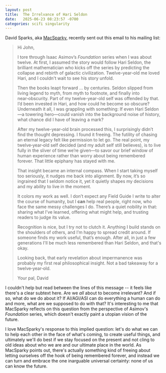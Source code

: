 ```yaml
---
layout: post
title:  The Irrelvance of Hari Seldon
date:   2025-06-23 08:23:57 -0700
categories: scifi singularity
---
```


David Sparks, aka [MacSparky](https://www.macsparky.com), recently sent out this email to his mailing list:

> Hi John,
> 
> I tore through Isaac Asimov’s _Foundation_ series when I was about twelve. At first, I assumed the story would follow Hari Seldon, the brilliant mathematician who kicks off the series by predicting the collapse and rebirth of galactic civilization. Twelve-year-old me loved Hari, and I couldn't wait to see his story unfold.
>
> Then the books leapt forward … by centuries. Seldon slipped from living legend to myth, from myth to footnote, and finally into near‑obscurity. Part of my twelve-year-old self was offended by that. I’d been invested in Hari, and how could he become so obscure? Underneath it all, I was grappling with something: If even Hari Seldon—a towering hero—could vanish into the background noise of history, what chance did I have of leaving a mark?
>
> After my twelve-year-old brain processed this, I surprisingly didn’t find the thought depressing. I found it freeing. The futility of chasing an eternal legacy felt like permission to let go. The real point, my twelve‑year‑old self decided (and my adult self still believes), is to live fully in the sliver of time we’re given—to savor our brief window of human experience rather than worry about being remembered forever. That little epiphany has stayed with me.
>
> That insight became an internal compass. When I start taking myself too seriously, it nudges me back into alignment. By now, it’s so ingrained that I seldom notice it, yet it quietly shapes my decisions and my ability to live in the moment.
>
> It colors my work as well. I don’t expect any Field Guide I write to alter the course of humanity, but I **can** help real people, right now, who face the same messy challenges I do. There’s a quiet nobility in that: sharing what I’ve learned, offering what might help, and trusting readers to judge its value.
>
> Recognition is nice, but I try not to clutch it. Anything I build stands on the shoulders of others, and I’m happy to spread credit around. If someone finds my work useful, that’s enough. After all, in just a few generations I'll be much less remembered than Hari Seldon, and that's okay.
>
> Looking back, that early revelation about impermanence was probably my first real philosophical insight. Not a bad takeaway for a twelve‑year‑old.
>
> Your pal, David

I couldn't help but read between the lines of this message -- it feels like there's a clear subtext here. Are we *all* about to become irrelevant? And if so, what do we do about it? If AI/AGI/ASI can do everything a human can do and more, what are we supposed to do with that? It's interesting to me that MacSparky reflects on this question from the perspective of Asimov's *Foundation* series, which doesn't exactly paint a utopian vision of the future. 

I love MacSparky's response to this implied question: let's do what we can to help each other in the face of what's coming, to create useful things, and ultimately we'll do best if we stay focused on the present and not cling to old ideas about who we are and our ultimate place in the world. As MacSparky points out, there's actually something kind of freeing about letting ourselves off the hook of being remembered forever, and instead we can turn and embrace the one inarguable universal certainty: none of us can know the future. 

